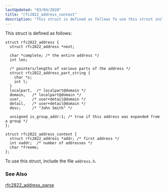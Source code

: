 ```yaml
---
lastUpdated: "03/04/2020"
title: "rfc2822_address_context"
description: "This struct is defined as follows To use this struct include the file address h rfc 2822 address parse..."
---
```


This struct is defined as follows:

```
struct rfc2822_address {
  struct rfc2822_address *next;

  char *complete; /* the entire address */
  int len;

  /* pointers/lengths of various parts of the address */
  struct rfc2822_address_part_string {
    char *s;
    int l;
  }
  localpart,  /* localpart@domain */
  domain,   /* localpart@domain */
  user,     /* user+detail@domain */
  detail,   /* user+detail@domain */
  desc;     /* "John Smith" */

  unsigned is_group_addr:1; /* true if this address was expanded from a group */
};

struct rfc2822_address_context {
  struct rfc2822_address *addr; /* first address */
  int naddr;  /* number of addresses */
  char *freeme;
};
```

To use this struct, include the file `address.h`.

### <a name="idp34301104"></a> See Also

[rfc2822_address_parse](/momentum/3/3-api/apis-rfc-2822-address-parse)